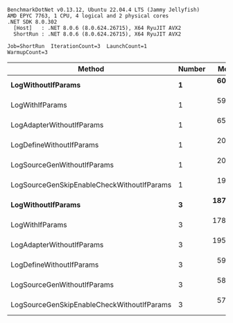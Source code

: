 ```

BenchmarkDotNet v0.13.12, Ubuntu 22.04.4 LTS (Jammy Jellyfish)
AMD EPYC 7763, 1 CPU, 4 logical and 2 physical cores
.NET SDK 8.0.302
  [Host]   : .NET 8.0.6 (8.0.624.26715), X64 RyuJIT AVX2
  ShortRun : .NET 8.0.6 (8.0.624.26715), X64 RyuJIT AVX2

Job=ShortRun  IterationCount=3  LaunchCount=1  
WarmupCount=3  

```
| Method                                     | Number | Mean      | Error     | StdDev   | Min       | Max       | Gen0   | Allocated |
|------------------------------------------- |------- |----------:|----------:|---------:|----------:|----------:|-------:|----------:|
| **LogWithoutIfParams**                         | **1**      |  **60.44 ns** |  **4.584 ns** | **0.251 ns** |  **60.18 ns** |  **60.68 ns** | **0.0010** |      **88 B** |
| LogWithIfParams                            | 1      |  59.65 ns |  5.238 ns | 0.287 ns |  59.40 ns |  59.97 ns | 0.0010 |      88 B |
| LogAdapterWithoutIfParams                  | 1      |  65.33 ns |  1.624 ns | 0.089 ns |  65.23 ns |  65.41 ns | 0.0010 |      88 B |
| LogDefineWithoutIfParams                   | 1      |  20.00 ns |  3.142 ns | 0.172 ns |  19.84 ns |  20.18 ns |      - |         - |
| LogSourceGenWithoutIfParams                | 1      |  20.09 ns |  5.390 ns | 0.295 ns |  19.90 ns |  20.43 ns |      - |         - |
| LogSourceGenSkipEnableCheckWithoutIfParams | 1      |  19.37 ns |  0.139 ns | 0.008 ns |  19.36 ns |  19.38 ns |      - |         - |
| **LogWithoutIfParams**                         | **3**      | **187.97 ns** |  **2.255 ns** | **0.124 ns** | **187.88 ns** | **188.11 ns** | **0.0031** |     **264 B** |
| LogWithIfParams                            | 3      | 178.01 ns | 12.019 ns | 0.659 ns | 177.25 ns | 178.40 ns | 0.0031 |     264 B |
| LogAdapterWithoutIfParams                  | 3      | 195.47 ns |  7.420 ns | 0.407 ns | 195.02 ns | 195.81 ns | 0.0031 |     264 B |
| LogDefineWithoutIfParams                   | 3      |  59.00 ns |  1.097 ns | 0.060 ns |  58.96 ns |  59.07 ns |      - |         - |
| LogSourceGenWithoutIfParams                | 3      |  58.42 ns |  1.600 ns | 0.088 ns |  58.34 ns |  58.52 ns |      - |         - |
| LogSourceGenSkipEnableCheckWithoutIfParams | 3      |  57.78 ns |  2.927 ns | 0.160 ns |  57.59 ns |  57.90 ns |      - |         - |
